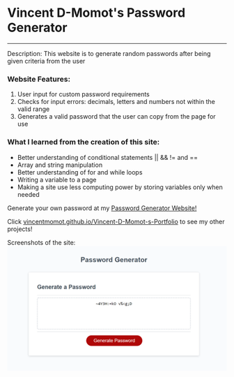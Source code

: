
# Vincent D-Momot's Password Generator
***

Description: 
This website is to generate random passwords after being given criteria from the user

### Website Features:
1) User input for custom password requirements
2) Checks for input errors: decimals, letters and numbers not within the valid range
3) Generates a valid password that the user can copy from the page for use


### What I learned from the creation of this site:
* Better understanding of conditional statements || && != and ==
* Array and string manipulation
* Better understanding of for and while loops
* Writing a variable to a page
* Making a site use less computing power by storing variables only when needed

Generate your own password at my [Password Generator Website!](https://vincentmomot.github.io/Create-Your-Password-with-JS/)

Click [vincentmomot.github.io/Vincent-D-Momot-s-Portfolio](https://vincentmomot.github.io/Vincent-D-Momot-s-Portfolio/index) to see my other projects! 

Screenshots of the site:
![This is an image of my main page](Assets/pswd.png)